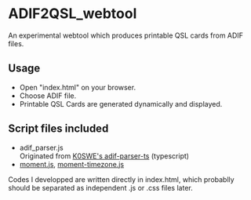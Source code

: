 # ADIF2QSL_webtool

An experimental webtool which produces printable QSL cards from ADIF files.

## Usage
- Open "index.html" on your browser.
- Choose ADIF file.
- Printable QSL Cards are generated dynamically and displayed.

## Script files included

- adif_parser.js  
  Originated from [K0SWE's adif-parser-ts](https://github.com/k0swe/adif-parser-ts) (typescript)
- [moment.js](https://momentjs.com/), [moment-timezone.js](https://momentjs.com/timezone/)

Codes I developped are written directly in index.html, which probablly should be separated as independent .js or .css files later.
